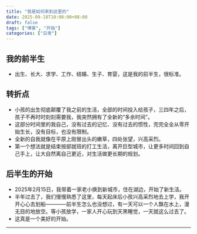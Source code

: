 ```yaml
---
title: "我是如何来到这里的"
date: 2025-09-10T10:00:00+08:00
draft: false
tags: ["博客", "开始"]
categories: ["日常"]
---
```


## 我的前半生

- 出生、长大、求学、工作、结婚、生子、育婴，这是我的前半生，很标准。

## 转折点

- 小孩的出生彻底颠覆了我之前的生活，全部的时间投入给孩子，三四年之后，孩子不再时时刻刻需要我，我突然拥有了全新的“多余时间”。
- 这部分时间里的我自己，没有过去的记忆、没有过去的惯性，完完全全从零开始生长，没有目标，也没有限制。
- 全新的自我就像在平原上刚冒出头的嫩草，四处张望，兴高采烈。
- 第一个想法就是结束按部就班的打工生活，离开巨型城市，让更多时间回到自己手上，让大自然离自己更近，对生活做更长期的规划。

## 后半生的开始
- 2025年2月15日，我带着一家老小换到新城市，住在湖边，开始了新生活。
- 半年过去了，我们慢慢熟悉了这里，每天起床后小孩兴高采烈地去上学，我开开心心去划船————前半生怎么也没想过，有一天可以一个人飘在水上，漫无目的地放空。等小孩放学，一家人开心玩到天黑睡觉，一天就这么过去了。
- 这真是一个美好的开始。

---


